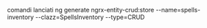 comandi lanciati
ng generate ngrx-entity-crud:store --name=spells-inventory --clazz=SpellsInventory --type=CRUD

